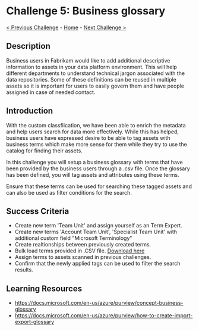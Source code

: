 # Challenge 5: Business glossary

[< Previous Challenge](./Challenge4.md) - [Home](../readme.md) - [Next Challenge >](./Challenge6.md)

## Description

Business users in Fabrikam would like to add additional descriptive information to assets in your data platform environment. This will help different departments to understand technical jargon associated with the data repositories. Some of these definitions can be reused in multiple assets so it is important for users to easily govern them and have people assigned in case of needed contact.

## Introduction

With the custom classfiication, we have been able to enrich the metadata and help users search for data more effectively. While this has helped, business users have expressed desire to be able to tag assets with business terms which make more sense for them while they try to use the catalog for finding their assets.

In this challenge you will setup a business glossary with terms that have been provided by the business users through a .csv file. Once the glossary has been defined, you will tag assets and attributes using these terms.

Ensure that these terms can be used for searching these tagged assets and can also be used as filter conditions for the search.

## Success Criteria
- Create new term 'Team Unit' and assign yourself as an Term Expert.
- Create new terms 'Account Team Unit', 'Specialist Team Unit' with additional custom field "Microsoft Terminology"
- Create realtionships between previously created terms.
- Bulk load terms provided in .CSV file. [Download here](./GlossaryTerms.csv)
- Assign terms to assets scanned in previous challenges.
- Confirm that the newly applied tags can be used to filter the search results.

## Learning Resources
- https://docs.microsoft.com/en-us/azure/purview/concept-business-glossary
- https://docs.microsoft.com/en-us/azure/purview/how-to-create-import-export-glossary
